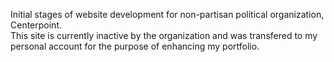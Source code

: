 Initial stages of website development for non-partisan political organization, Centerpoint.
<br>This site is currently inactive by the organization and was transfered to my personal account for the purpose of enhancing my portfolio.</br>
